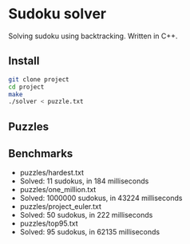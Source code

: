 # Sudoku solver
  Solving sudoku using backtracking. 
  Written in C++.

## Install
  ```bash
  git clone project
  cd project
  make
  ./solver < puzzle.txt
  ```

## Puzzles


## Benchmarks
- puzzles/hardest.txt
- Solved: 11 sudokus, in 184 milliseconds
- puzzles/one_million.txt
- Solved: 1000000 sudokus, in 43224 milliseconds
- puzzles/project_euler.txt
- Solved: 50 sudokus, in 222 milliseconds
- puzzles/top95.txt
- Solved: 95 sudokus, in 62135 milliseconds
